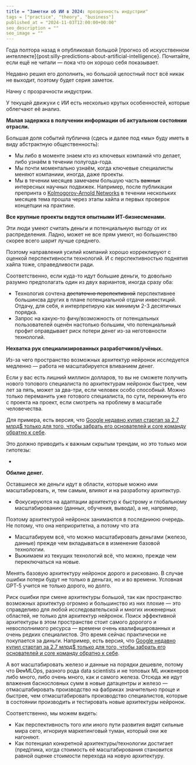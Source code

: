 ```yaml
---
title = "Заметки об ИИ в 2024: прозрачность индустрии"
tags = ["practice", "theory", "business"]
published_at = "2024-11-03T12:00:00+00:00"
seo_description = ""
seo_image = ""
---
```


<!-- TODO: description -->
<!-- TODO: tags -->
<!-- TODO: add image -->
<!-- TODO: add SEO image -->

Года полтора назад я опубликовал большой [прогноз об искусственном интеллекте]{post:silly-predictions-about-artificial-intelligence}. Почитайте, если ещё не читали — пока что он хорошо себя показывает.

Недавно решил его дополнить, но большой целостный пост всё никак не выходит, поэтому будет серия заметок.

Начну с прозрачности индустрии.

У текущей движухи с ИИ есть несколько крутых особенностей, которые облегчают её анализ.

**Малая задержка в получении информации об актуальном состоянии отрасли.**

Большая доля событий публична (сдесь и далее под «мы» буду иметь в виду абстрактную общественность):

- Мы либо в моменте знаем кто из ключевых компаний что делает, либо узнаём в течении полугода-года.
- Мы почти моментально узнаём, когда ключевые специалисты меняют компаниии, иногда, даже проекты.
- Мы в течении месяцев замечаем большую часть ~~важных~~ интересных научных подвижек. Например, после публикации препринта о [Kolmogorov-Arnold Networks](https://arxiv.org/abs/2404.19756) в течении нескольких месяцев тема прошла через этапы хайпа и первых проверок концепции на практике.

**Все крупные проекты ведутся опытными ИТ-бизнесменами.**

Эти люди умеют считать деньги и потенциальную выгоду от их распределения. Ладно, может не все прям умеют, но большинство скорее всего шарит лучше среднего.

Поэтому направления усилий компаний хорошо корреклируют с оценкой перспективности технологий. И с перспективностью поднятия хайпа тоже, справедливости ради.

Соответственно, если куда-то идут большие деньги, то довольно разумно предполагать один из двух вариантов, иногда сразу оба:

- Технология сочтена ~~достаточно перспективной~~ перспективнее большинсва других в плане потенциальной отдачи инвестиций. Отдачу, для себя, я интерпретирую как минимум 2-3 десятичных порядка.
- Запрос на какую-то фичу/возможность от потенцальных пользователей оценён настолько большим, что потенциальный профит оправдывает риск потери денег из-за неготовности технологий.

**Нехватка рук специализированных разработчиков/учёных.**

Из-за чего пространство возможных архитектур нейронок исследуется медленно — работа не масштабируется вливанием денег.

Если у вас есть лишний миллион долларов, то вы не сможете получить нового топового специалиста по архитектурам нейронок быстрее, чем лет за пять, может за два-три, если человек особо способный. Можно только переманить уже готового специалиста, по сути, перекинуть его с проекта на проект, если смотреть на проблему в масштабе человечества.

Для примера, есть версия, что [Google недавно купил стартап за 2.7 млрд$ только для того, чтобы забрать его основателей и core команду обратно к себе](https://www.linkedin.com/pulse/analyzing-googles-characterai-acquisition-sramana-mitra-iramc/).

Это должно приводить к важным скрытым трендам, но это только мои гипотезы:

-

**Обилие денег.**



Оставшиеся же деньги идут в области, которые можно ими масштабировать, и, тем самым, влияют и на разработку архитектур.


- Фокусируются на адаптации архитектур к быстрому и глобальному масштабированию (данных, обучения, вывода), а не, например,

Поэтому архитектурой нейронок занимаются в последниюю очередь. Не потому, что она неприоритетна, а потому что эта

- Масштабируем всё, что можно масштабировать деньгами (железо, данные) прежде чем вкладываться в изменение базовой технологии.
- Выжимаем из текущих технологий всё, что можно, прежде чем переключаться на новые.

Менять базовую архитектуру нейронок дорого и рисковано. В случае ошибки потери будут не только в деньгах, но и во времени. Условная GPT-5 учится не только дорого, но долго.

Риск ошибки при смене архитектуры большой, так как пространство возможных архитектур огромно и большинство из них плохие — это справделиво для любой исследовательской и многих инженерных областей, не только для архитектур нейронок. Поиск эффективной архитектуры в этом пространстве стоит самого дорогого и невосполнимого ресурса — времени очень квалифицированных и очень редких специалистов. Это время сейчас практически не покупается за диньги. Например, есть версия, что [Google недавно купил стартап за 2.7 млрд$ только для того, чтобы забрать его основателей и core команду обратно к себе](https://www.linkedin.com/pulse/analyzing-googles-characterai-acquisition-sramana-mitra-iramc/).

А вот масштабировать железо и данные на порядки дешевле, потому что ~~Dev~~MLOps, разного рода data scientists и не топовых ML инженеров либо много, либо очень много, как и самого железа. Отсюда же идут влажения баснословных сумм в новые датацентры и железо — отмасштабировать производство на фабриках значительно проще и быстрее, чем отмасштабировать производство специалистов, которые в состоянии производить и тестировать новые архитектуры нейронок.

Соответственно, мы можем видеть:

- Как перспективность того или иного пути развития видят сильные мира сего, игнориуя маркетинговый туман, который они же нагоняют.
- Как потенциал конкретной архитектуры/технологии достигает (пред)пика, когда стоимость её масштабирования становится равной оценке стоимости перехода на новую архитектуру.
